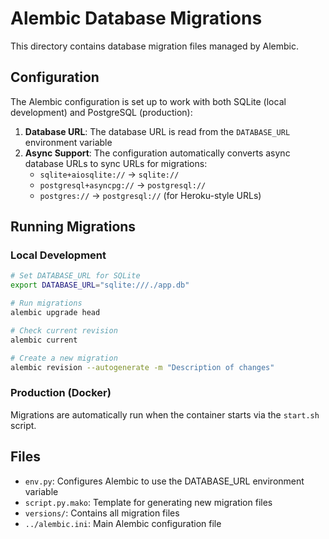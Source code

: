 # Alembic Database Migrations

This directory contains database migration files managed by Alembic.

## Configuration

The Alembic configuration is set up to work with both SQLite (local development) and PostgreSQL (production):

1. **Database URL**: The database URL is read from the `DATABASE_URL` environment variable
2. **Async Support**: The configuration automatically converts async database URLs to sync URLs for migrations:
   - `sqlite+aiosqlite://` → `sqlite://`
   - `postgresql+asyncpg://` → `postgresql://`
   - `postgres://` → `postgresql://` (for Heroku-style URLs)

## Running Migrations

### Local Development
```bash
# Set DATABASE_URL for SQLite
export DATABASE_URL="sqlite:///./app.db"

# Run migrations
alembic upgrade head

# Check current revision
alembic current

# Create a new migration
alembic revision --autogenerate -m "Description of changes"
```

### Production (Docker)
Migrations are automatically run when the container starts via the `start.sh` script.

## Files

- `env.py`: Configures Alembic to use the DATABASE_URL environment variable
- `script.py.mako`: Template for generating new migration files
- `versions/`: Contains all migration files
- `../alembic.ini`: Main Alembic configuration file